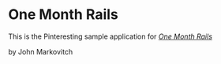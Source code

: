 # One Month Rails

This is the Pinteresting sample application for
[*One Month Rails*](http://onemonthrails.com)

by John Markovitch